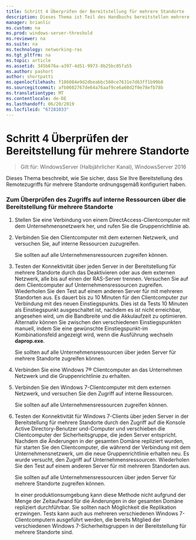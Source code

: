 ```yaml
---
title: Schritt 4 Überprüfen der Bereitstellung für mehrere Standorte
description: Dieses Thema ist Teil des Handbuchs bereitstellen mehrere RAS-Server in einer Bereitstellung für mehrere Standorte in Windows Server 2016.
manager: brianlic
ms.custom: na
ms.prod: windows-server-threshold
ms.reviewer: na
ms.suite: na
ms.technology: networking-ras
ms.tgt_pltfrm: na
ms.topic: article
ms.assetid: 345b676a-a397-4d51-9973-8b25bc05fa55
ms.author: pashort
author: shortpatti
ms.openlocfilehash: f186084e9d2dbeabbc560ce7631e7d63ff1b99b8
ms.sourcegitcommit: afb0602767de64a76aaf9ce6a60d2f0e78efb78b
ms.translationtype: MT
ms.contentlocale: de-DE
ms.lasthandoff: 06/20/2019
ms.locfileid: "67281033"
---
```

# <a name="step-4-verify-the-multisite-deployment"></a>Schritt 4 Überprüfen der Bereitstellung für mehrere Standorte

>Gilt für: WindowsServer (Halbjährlicher Kanal), WindowsServer 2016

Dieses Thema beschreibt, wie Sie sicher, dass Sie Ihre Bereitstellung des Remotezugriffs für mehrere Standorte ordnungsgemäß konfiguriert haben.  
  
### <a name="to-verify-access-to-internal-resources-through-the-multisite-deployment"></a>Zum Überprüfen des Zugriffs auf interne Ressourcen über die Bereitstellung für mehrere Standorte  
  
1.  Stellen Sie eine Verbindung von einem DirectAccess-Clientcomputer mit dem Unternehmensnetzwerk her, und rufen Sie die Gruppenrichtlinie ab.  
  
2.  Verbinden Sie den Clientcomputer mit dem externen Netzwerk, und versuchen Sie, auf interne Ressourcen zuzugreifen.  
  
    Sie sollten auf alle Unternehmensressourcen zugreifen können.  
  
3.  Testen der Konnektivität über jeden Server in der Bereitstellung für mehrere Standorte durch das Deaktivieren oder aus dem externen Netzwerk, alle bis auf einen der RAS-Server trennen. Versuchen Sie auf dem Clientcomputer auf Unternehmensressourcen zugreifen. Wiederholen Sie den Test auf einem anderen Server für mit mehreren Standorten aus. Es dauert bis zu 10 Minuten für den Clientcomputer zur Verbindung mit des neuen Einstiegspunkts. Dies ist da Tests 10 Minuten als Einstiegspunkt ausgeschaltet ist, nachdem es ist nicht erreichbar, angesehen wird, um die Bandbreite und die Akkulaufzeit zu optimieren. Alternativ können Sie zwischen den verschiedenen Einstiegspunkten manuell, indem Sie eine gewünschte Einstiegspunkt-im Kombinationsfeld angezeigt wird, wenn die Ausführung wechseln **daprop.exe**.  
  
    Sie sollten auf alle Unternehmensressourcen über jeden Server für mehrere Standorte zugreifen können.  
  
4.  Verbinden Sie eine Windows 7&reg; Clientcomputer an das Unternehmen Netzwerk und die Gruppenrichtlinie zu erhalten.  
  
5.  Verbinden Sie den Windows 7-Clientcomputer mit dem externen Netzwerk, und versuchen Sie den Zugriff auf interne Ressourcen.  
  
    Sie sollten auf alle Unternehmensressourcen zugreifen können.  
  
6.  Testen der Konnektivität für Windows 7-Clients über jeden Server in der Bereitstellung für mehrere Standorte durch den Zugriff auf die Konsole Active Directory-Benutzer und-Computer und verschieben die Clientcomputer der Sicherheitsgruppe, die jeden Server entspricht. Nachdem die Änderungen in der gesamten Domäne repliziert wurden, für starten Sie den Clientcomputer, die während der Verbindung mit dem Unternehmensnetzwerk, um die neue Gruppenrichtlinie erhalten neu. Es wurde versucht, den Zugriff auf Unternehmensressourcen. Wiederholen Sie den Test auf einem anderen Server für mit mehreren Standorten aus.  
  
    Sie sollten auf alle Unternehmensressourcen über jeden Server für mehrere Standorte zugreifen können.  
  
    In einer produktionsumgebung kann diese Methode nicht aufgrund der Menge der Zeitaufwand für die Änderungen in der gesamten Domäne repliziert durchführbar. Sie sollten nach Möglichkeit die Replikation erzwingen. Tests kann auch aus mehreren verschiedenen Windows 7-Clientcomputern ausgeführt werden, die bereits Mitglied der verschiedenen Windows 7-Sicherheitsgruppen in der Bereitstellung für mehrere Standorte sind.  
  


